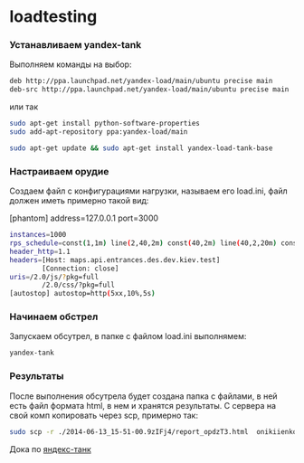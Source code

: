 loadtesting
===========


### Устанавливаем yandex-tank

Выполняем команды на выбор:
```bash
deb http://ppa.launchpad.net/yandex-load/main/ubuntu precise main
deb-src http://ppa.launchpad.net/yandex-load/main/ubuntu precise main
```

или так

```bash
sudo apt-get install python-software-properties
sudo add-apt-repository ppa:yandex-load/main

sudo apt-get update && sudo apt-get install yandex-load-tank-base
```
### Настраиваем орудие

Создаем файл с конфигурациями нагрузки, называем его load.ini, файл должен иметь примерно такой вид:

[phantom]
address=127.0.0.1
port=3000
```bash
instances=1000
rps_schedule=const(1,1m) line(2,40,2m) const(40,2m) line(40,2,20m) const(1,1m)
header_http=1.1
headers=[Host: maps.api.entrances.des.dev.kiev.test]
        [Connection: close]
uris=/2.0/js/?pkg=full
        /2.0/css/?pkg=full
[autostop] autostop=http(5xx,10%,5s)
```
### Начинаем обстрел

Запускаем обсутрел, в папке с файлом load.ini выполнямем:
```bash 
yandex-tank
```

### Результаты

После выполнения обсутрела будет создана папка с файлами, в ней есть файл формата html, в нем и хранятся результаты.
С сервера на свой комп копировать через scp, примерно так:
```bash
sudo scp -r ./2014-06-13_15-51-00.9zIFj4/report_opdzT3.html  onikiienko@10.110.40.87:~/Projects/
```

Дока по [яндекс-танк](https://yandextank.readthedocs.org/en/latest/tutorial.html)
